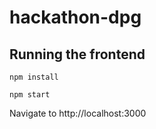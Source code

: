 # hackathon-dpg

## Running the frontend

```
npm install

npm start
```

Navigate to http://localhost:3000